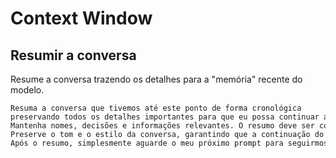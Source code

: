 # Context Window

## Resumir a conversa

Resume a conversa trazendo os detalhes para a "memória" recente do modelo.

```
Resuma a conversa que tivemos até este ponto de forma cronológica preservando todos os detalhes importantes para que eu possa continuar a discussão sem perder o contexto.
Mantenha nomes, decisões e informações relevantes. O resumo deve ser conciso, mas sem omitir pontos essenciais
Preserve o tom e o estilo da conversa, garantindo que a continuação do diálogo soe natural e fluida.
Após o resumo, simplesmente aguarde o meu próximo prompt para seguirmos a nossa conversa.
```